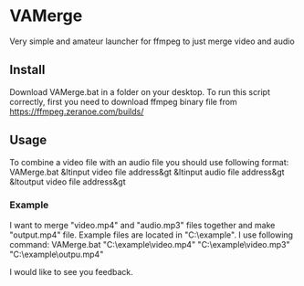 # VAMerge
Very simple and amateur launcher for ffmpeg to just merge video and audio

## Install
Download VAMerge.bat in a folder on your desktop.
To run this script correctly, first you need to download ffmpeg binary file from https://ffmpeg.zeranoe.com/builds/

## Usage
To combine a video file with an audio file you should use following format:
VAMerge.bat &ltinput video file address&gt &ltinput audio file address&gt &ltoutput video file address&gt

### Example
I want to merge "video.mp4" and "audio.mp3" files together and make "output.mp4" file. Example files are located in "C:\example\". I use following command:
VAMerge.bat "C:\example\video.mp4" "C:\example\video.mp3" "C:\example\outpu.mp4"

I would like to see you feedback.
